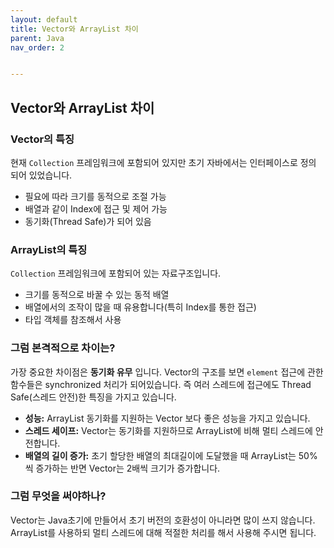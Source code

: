 ```yaml
---
layout: default
title: Vector와 ArrayList 차이
parent: Java
nav_order: 2


---
```




## Vector와 ArrayList 차이



### Vector의 특징

현재 `Collection` 프레임워크에 포함되어 있지만 초기 자바에서는 인터페이스로 정의 되어 있었습니다. 

- 필요에 따라 크기를 동적으로 조절 가능
- 배열과 같이 Index에 접근 및 제어 가능
- 동기화(Thread Safe)가 되어 있음



### ArrayList의 특징

`Collection` 프레임워크에 포함되어 있는 자료구조입니다.

- 크기를 동적으로 바꿀 수 있는 동적 배열
- 배열에서의 조작이 많을 때 유용합니다(특히 Index를 통한 접근)
- 타입 객체를 참조해서 사용



### 그럼 본격적으로 차이는?

가장 중요한 차이점은 **동기화 유무** 입니다. Vector의 구조를 보면 `element` 접근에 관한 함수들은 synchronized 처리가 되어있습니다. 즉 여러 스레드에 접근에도 Thread Safe(스레드 안전)한 특징을 가지고 있습니다.

- **성능:** ArrayList 동기화를 지원하는 Vector 보다 좋은 성능을 가지고 있습니다.
- **스레드 세이프:** Vector는 동기화를 지원하므로 ArrayList에 비해 멀티 스레드에 안전합니다.
- **배열의 길이 증가:** 초기 할당한 배열의 최대길이에 도달했을 때 ArrayList는 50%씩 증가하는 반면 Vector는 2배씩 크기가 증가합니다.



### 그럼 무엇을 써야하나?

Vector는 Java초기에 만들어서 초기 버전의 호환성이 아니라면 많이 쓰지 않습니다. ArrayList를 사용하되 멀티 스레드에 대해 적절한 처리를 해서 사용해 주시면 됩니다.